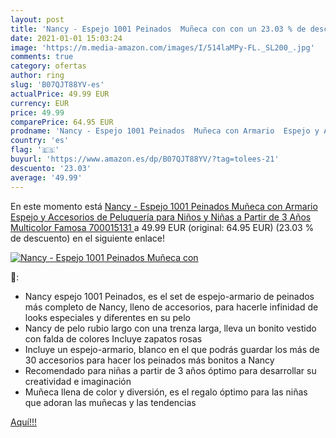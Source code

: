 ```yaml
---
layout: post
title: 'Nancy - Espejo 1001 Peinados  Muñeca con con un 23.03 % de descuento'
date: 2021-01-01 15:03:24
image: 'https://m.media-amazon.com/images/I/514laMPy-FL._SL200_.jpg'
comments: true
category: ofertas
author: ring
slug: 'B07QJT88YV-es'
actualPrice: 49.99 EUR
currency: EUR
price: 49.99
comparePrice: 64.95 EUR
prodname: 'Nancy - Espejo 1001 Peinados  Muñeca con Armario  Espejo y Accesorios de Peluquería  para Niños y Niñas a Partir de 3 Años  Multicolor   Famosa 700015131 '
country: 'es'
flag: '🇪🇸'
buyurl: 'https://www.amazon.es/dp/B07QJT88YV/?tag=tolees-21'
descuento: '23.03'
average: '49.99'
---
```


En este momento está [Nancy - Espejo 1001 Peinados  Muñeca con Armario  Espejo y Accesorios de Peluquería  para Niños y Niñas a Partir de 3 Años  Multicolor   Famosa 700015131 ](https://www.amazon.es/dp/B07QJT88YV/?tag=tolees-21) a 49.99 EUR (original: 64.95 EUR) (23.03 %  de descuento) en el siguiente enlace!

[![Nancy - Espejo 1001 Peinados  Muñeca con](https://m.media-amazon.com/images/I/514laMPy-FL._SL200_.jpg)](https://www.amazon.es/dp/B07QJT88YV/?tag=tolees-21)

🔎:

- Nancy espejo 1001 Peinados, es el set de espejo-armario de peinados más completo de Nancy, lleno de accesorios, para hacerle infinidad de looks especiales y diferentes en su pelo
- Nancy de pelo rubio largo con una trenza larga, lleva un bonito vestido con falda de colores Incluye zapatos rosas
- Incluye un espejo-armario, blanco en el que podrás guardar los más de 30 accesorios para hacer los peinados más bonitos a Nancy
- Recomendado para niñas a partir de 3 años óptimo para desarrollar su creatividad e imaginación
- Muñeca llena de color y diversión, es el regalo óptimo para las niñas que adoran las muñecas y las tendencias

[Aquí!!!](https://www.amazon.es/dp/B07QJT88YV/?tag=tolees-21)
